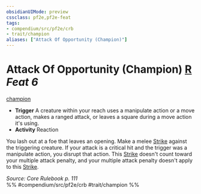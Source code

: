 ```yaml
---
obsidianUIMode: preview
cssclass: pf2e,pf2e-feat
tags:
- compendium/src/pf2e/crb
- trait/champion
aliases: ["Attack Of Opportunity (Champion)"]
---
```

# Attack Of Opportunity (Champion)  [R](../../rules/core-rulebook/chapter-9-playing-the-game.md#Actions "Reaction") *Feat 6*  
[champion](../../rules/traits/champion.md)  

- **Trigger** A creature within your reach uses a manipulate action or a move action, makes a ranged attack, or leaves a square during a move action it's using.
- **Activity** Reaction

You lash out at a foe that leaves an opening. Make a melee [Strike](../../rules/actions/strike.md) against the triggering creature. If your attack is a critical hit and the trigger was a manipulate action, you disrupt that action. This [Strike](../../rules/actions/strike.md) doesn't count toward your multiple attack penalty, and your multiple attack penalty doesn't apply to this [Strike](../../rules/actions/strike.md).

*Source: Core Rulebook p. 111*  
%% #compendium/src/pf2e/crb #trait/champion %%